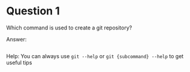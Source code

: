 # Question 1

Which command is used to create a git repository?

Answer:

```

```

Help: You can always use `git --help` or `git {subcommand} --help` to get useful tips
